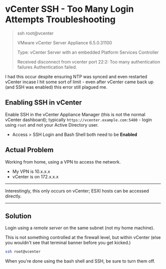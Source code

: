 # vCenter SSH - Too Many Login Attempts Troubleshooting

> ssh root@vcenter
>
> VMware vCenter Server Appliance 6.5.0.31100
>
> Type: vCenter Server with an embedded Platform Services Controller
>
> Received disconnect from vcenter port 22:2: Too many authentication failures
> Authentication failed.

I had this occur despite ensuring NTP was synced and even restarted vCenter incase I hit some sort of limit - even after vCenter came back up (and SSH was enabled) this error still plagued me.

## Enabling SSH in vCenter

Enable SSH in the vCenter Appliance Manager (this is not the normal vCenter dashboard); typically `https://vcenter.example.com:5480` - login using `root` and not your Active Directory user.

- Access > SSH Login and Bash Shell both need to be **Enabled**

## Actual Problem

Working from home, using a VPN to access the network.

- My VPN is 10.x.x.x
- vCenter is on 172.x.x.x

---

Interestingly, this only occurs on vCenter; ESXI hosts can be accessed directly.

---

## Solution

Login using a _remote server_ on the same subnet (not my home machine).

This is not something controlled at the firewall level, but within vCenter (else you wouldn't see that terminal banner before you get kicked.)

```bash
ssh root@vcenter
```

When you're done using the bash shell and SSH, be sure to turn them off.
